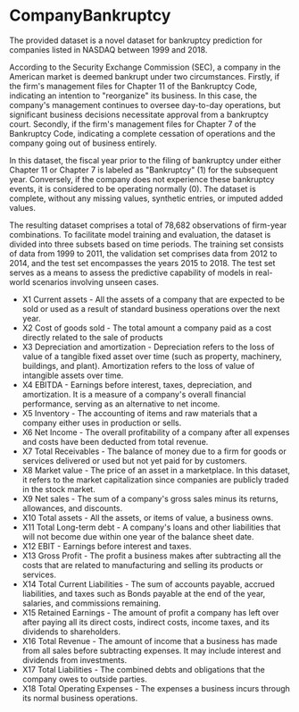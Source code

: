 # CompanyBankruptcy
The provided dataset is a novel dataset for bankruptcy prediction for companies listed in NASDAQ between 1999 and 2018.

According to the Security Exchange Commission (SEC), a company in the American market is deemed bankrupt under two circumstances. Firstly, if the firm's management files for Chapter 11 of the Bankruptcy Code, indicating an intention to "reorganize" its business. In this case, the company's management continues to oversee day-to-day operations, but significant business decisions necessitate approval from a bankruptcy court. Secondly, if the firm's management files for Chapter 7 of the Bankruptcy Code, indicating a complete cessation of operations and the company going out of business entirely.

In this dataset, the fiscal year prior to the filing of bankruptcy under either Chapter 11 or Chapter 7 is labeled as "Bankruptcy" (1) for the subsequent year. Conversely, if the company does not experience these bankruptcy events, it is considered to be operating normally (0). The dataset is complete, without any missing values, synthetic entries, or imputed added values.

The resulting dataset comprises a total of 78,682 observations of firm-year combinations. To facilitate model training and evaluation, the dataset is divided into three subsets based on time periods. The training set consists of data from 1999 to 2011, the validation set comprises data from 2012 to 2014, and the test set encompasses the years 2015 to 2018. The test set serves as a means to assess the predictive capability of models in real-world scenarios involving unseen cases.

* X1	Current assets - All the assets of a company that are expected to be sold or used as a result of standard
business operations over the next year.
* X2	Cost of goods sold - The total amount a company paid as a cost directly related to the sale of products
* X3	Depreciation and amortization - Depreciation refers to the loss of value of a tangible fixed asset over
time (such as property, machinery, buildings, and plant). Amortization refers to the loss of value of
intangible assets over time.
* X4	EBITDA - Earnings before interest, taxes, depreciation, and amortization. It is a measure of a company's
overall financial performance, serving as an alternative to net income.
* X5	Inventory - The accounting of items and raw materials that a company either uses in production or sells.
* X6	Net Income - The overall profitability of a company after all expenses and costs have been deducted from
total revenue.
* X7	Total Receivables - The balance of money due to a firm for goods or services delivered or used but not
yet paid for by customers.
* X8	Market value - The price of an asset in a marketplace. In this dataset, it refers to the market
capitalization since companies are publicly traded in the stock market.
* X9	Net sales - The sum of a company's gross sales minus its returns, allowances, and discounts.
* X10	Total assets - All the assets, or items of value, a business owns.
* X11	Total Long-term debt - A company's loans and other liabilities that will not become due within one year
of the balance sheet date.
* X12	EBIT - Earnings before interest and taxes.
* X13	Gross Profit - The profit a business makes after subtracting all the costs that are related to
manufacturing and selling its products or services.
* X14	Total Current Liabilities - The sum of accounts payable, accrued liabilities, and taxes such as Bonds
payable at the end of the year, salaries, and commissions remaining.
* X15	Retained Earnings - The amount of profit a company has left over after paying all its direct costs,
indirect costs, income taxes, and its dividends to shareholders.
* X16	Total Revenue - The amount of income that a business has made from all sales before subtracting expenses.
It may include interest and dividends from investments.
* X17	Total Liabilities - The combined debts and obligations that the company owes to outside parties.
* X18	Total Operating Expenses - The expenses a business incurs through its normal business operations.
